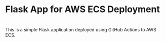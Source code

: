 # Flask App for AWS ECS Deployment
#
This is a simple Flask application deployed using GitHub Actions to AWS ECS.
